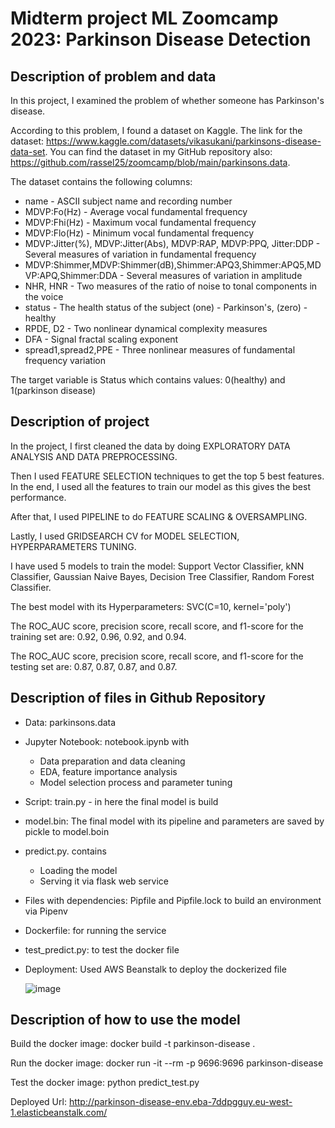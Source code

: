 # Midterm project ML Zoomcamp 2023: Parkinson Disease Detection

## Description of problem and data

In this project, I examined the problem of whether someone has Parkinson's disease.

According to this problem, I found a dataset on Kaggle.
The link for the dataset: https://www.kaggle.com/datasets/vikasukani/parkinsons-disease-data-set.
You can find the dataset in my GitHub repository also: https://github.com/rassel25/zoomcamp/blob/main/parkinsons.data.

The dataset contains the following columns:
- name - ASCII subject name and recording number
- MDVP:Fo(Hz) - Average vocal fundamental frequency
- MDVP:Fhi(Hz) - Maximum vocal fundamental frequency
- MDVP:Flo(Hz) - Minimum vocal fundamental frequency
- MDVP:Jitter(%), MDVP:Jitter(Abs), MDVP:RAP, MDVP:PPQ, Jitter:DDP - Several measures of variation in fundamental frequency
- MDVP:Shimmer,MDVP:Shimmer(dB),Shimmer:APQ3,Shimmer:APQ5,MDVP:APQ,Shimmer:DDA - Several measures of variation in amplitude
- NHR, HNR - Two measures of the ratio of noise to tonal components in the voice
- status - The health status of the subject (one) - Parkinson's, (zero) - healthy
- RPDE, D2 - Two nonlinear dynamical complexity measures
- DFA - Signal fractal scaling exponent
- spread1,spread2,PPE - Three nonlinear measures of fundamental frequency variation

The target variable is Status which contains values: 0(healthy) and 1(parkinson disease)

## Description of project

In the project, I first cleaned the data by doing EXPLORATORY DATA ANALYSIS AND DATA PREPROCESSING.

Then I used FEATURE SELECTION techniques to get the top 5 best features. In the end, I used all the features to train our model as this gives the best performance.

After that, I used PIPELINE to do FEATURE SCALING & OVERSAMPLING.

Lastly, I used GRIDSEARCH CV for MODEL SELECTION, HYPERPARAMETERS TUNING.

I have used 5 models to train the model: Support Vector Classifier, kNN Classifier, Gaussian Naive Bayes, Decision Tree Classifier, Random Forest Classifier.

The best model with its Hyperparameters: SVC(C=10, kernel='poly')

The ROC_AUC score, precision score, recall score, and f1-score for the training set are: 0.92, 0.96, 0.92, and 0.94.

The ROC_AUC score, precision score, recall score, and f1-score for the testing set are: 0.87, 0.87, 0.87, and 0.87.

## Description of files in Github Repository

- Data: parkinsons.data

- Jupyter Notebook: notebook.ipynb with
  - Data preparation and data cleaning
  - EDA, feature importance analysis
  - Model selection process and parameter tuning

- Script: train.py - in here the final model is build

- model.bin: The final model with its pipeline and parameters are saved by pickle to model.boin 

- predict.py. contains
  - Loading the model
  - Serving it via flask web service

- Files with dependencies: Pipfile and Pipfile.lock to build an environment via Pipenv

- Dockerfile: for running the service

- test_predict.py: to test the docker file

- Deployment: Used AWS Beanstalk to deploy the dockerized file

  ![image](https://github.com/rassel25/zoomcamp/assets/36706178/64c06411-f534-4507-a425-5360d99398ab)


## Description of how to use the model

Build the docker image:  docker build -t parkinson-disease . 

Run the docker image: docker run -it --rm -p 9696:9696 parkinson-disease   

Test the docker image: python predict_test.py

Deployed Url: http://parkinson-disease-env.eba-7ddpgguy.eu-west-1.elasticbeanstalk.com/


